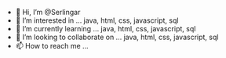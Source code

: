 - 👋 Hi, I’m @Serlingar
- 👀 I’m interested in ... java, html, css, javascript, sql
- 🌱 I’m currently learning ... java, html, css, javascript, sql
- 💞️ I’m looking to collaborate on ... java, html, css, javascript, sql
- 📫 How to reach me ...

<!---
Serlingar/Serlingar is a ✨ special ✨ repository because its `README.md` (this file) appears on your GitHub profile.
You can click the Preview link to take a look at your changes.
--->
